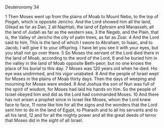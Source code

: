 Deuteronomy 34

1	Then Moses went up from the plains of Moab to Mount Nebo, to the top of Pisgah, which is opposite Jericho. And the Lord showed him all the land, Gilead as far as Dan,
2	all Naphtali, the land of Ephraim and Manasseh, all the land of Judah as far as the western sea,
3	the Negeb, and the Plain, that is, the Valley of Jericho the city of palm trees, as far as Zoar.
4	And the Lord said to him, This is the land of which I swore to Abraham, to Isaac, and to Jacob, I will give it to your offspring. I have let you see it with your eyes, but you shall not go over there.
5	So Moses the servant of the Lord died there in the land of Moab, according to the word of the Lord,
6	and he buried him in the valley in the land of Moab opposite Beth-peor; but no one knows the place of his burial to this day.
7	Moses was 120 years old when he died. His eye was undimmed, and his vigor unabated.
8	And the people of Israel wept for Moses in the plains of Moab thirty days. Then the days of weeping and mourning for Moses were ended.
9	And Joshua the son of Nun was full of the spirit of wisdom, for Moses had laid his hands on him. So the people of Israel obeyed him and did as the Lord had commanded Moses.
10	And there has not arisen a prophet since in Israel like Moses, whom the Lord knew face to face,
11	none like him for all the signs and the wonders that the Lord sent him to do in the land of Egypt, to Pharaoh and to all his servants and to all his land,
12	and for all the mighty power and all the great deeds of terror that Moses did in the sight of all Israel.


